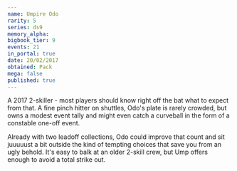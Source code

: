 ```yaml
---
name: Umpire Odo
rarity: 5
series: ds9
memory_alpha:
bigbook_tier: 9
events: 21
in_portal: true
date: 20/02/2017
obtained: Pack
mega: false
published: true
---
```


A 2017 2-skiller - most players should know right off the bat what to expect from that. A fine pinch hitter on shuttles, Odo's plate is rarely crowded, but owns a modest event tally and might even catch a curveball in the form of a constable one-off event.

Already with two leadoff collections, Odo could improve that count and sit juuuuust a bit outside the kind of tempting choices that save you from an ugly behold. It's easy to balk at an older 2-skill crew, but Ump offers enough to avoid a total strike out.
